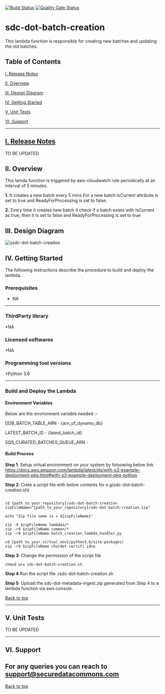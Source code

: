 [![Build Status](https://travis-ci.com/usdot-jpo-sdc/sdc-dot-batch-creation.svg?branch=master)](https://travis-ci.com/usdot-jpo-sdc/sdc-dot-batch-creation)
[![Quality Gate Status](https://sonarcloud.io/api/project_badges/measure?project=usdot-jpo-sdc_sdc-dot-batch-creation&metric=alert_status)](https://sonarcloud.io/dashboard?id=usdot-jpo-sdc_sdc-dot-batch-creation)
# sdc-dot-batch-creation

This lambda function is responsible for creating new batches and updating the old batches.

<a name="toc"/>

## Table of Contents

[I. Release Notes](#release-notes)

[II. Overview](#overview)

[III. Design Diagram](#design-diagram)

[IV. Getting Started](#getting-started)

[V. Unit Tests](#unit-tests)

[VI. Support](#support)

---

<a name="release-notes"/>


## [I. Release Notes](ReleaseNotes.md)
TO BE UPDATED

<a name="overview"/>

## II. Overview
This lamda function is triggered by aws-cloudwatch rule periodically at an interval of 5 minutes.

**1.** It creates a new batch every 5 mins.For a new batch IsCurrent attribute is set to true and ReadyForProcessing is set to false.

**2.** Every time it creates new batch it check if a batch exists with IsCurrent as true, then it is set to false and ReadyForProcessing is set to true

<a name="design-diagram"/>

## III. Design Diagram

![ssdc-dot-batch-creation](images/sdc-dot-batch-creation.png)

<a name="getting-started"/>

## IV. Getting Started

The following instructions describe the procedure to build and deploy the lambda.

### Prerequisites
* NA 

---
### ThirdParty library

*NA

### Licensed softwares

*NA

### Programming tool versions

*Python 3.6


---
### Build and Deploy the Lambda

#### Environment Variables
Below are the environment variable needed :- 

DDB_BATCH_TABLE_ARN - {arn_of_dynamo_db}

LATEST_BATCH_ID  - {latest_batch_id}

SQS_CURATED_BATCHES_QUEUE_ARN - 

#### Build Process

**Step 1**: Setup virtual environment on your system by foloowing below link
https://docs.aws.amazon.com/lambda/latest/dg/with-s3-example-deployment-pkg.html#with-s3-example-deployment-pkg-python

**Step 2**: Crete a script file with below contents for e.g(sdc-dot-batch-creation.sh)
```#!/bin/sh

cd {path_to_your_repository}/sdc-dot-batch-creation
zipFileName="{path_to_your_repository}/sdc-dot-batch-creation.zip"

echo "Zip file name is = ${zipFileName}"

zip -9 $zipFileName lambdas/*
zip -r9 $zipFileName common/*
zip -r9 $zipFileName batch_creation_lambda_handler.py

cd {path_to_your_virtual_env}/python3.6/site-packages/
zip -r9 $zipFileName chardet certifi idna
```

**Step 3**: Change the permission of the script file

```
chmod u+x sdc-dot-batch-creation.sh
```

**Step 4** Run the script file
./sdc-dot-batch-creation.sh

**Step 5**: Upload the sdc-dot-metadata-ingest.zip generated from Step 4 to a lambda function via aws console.

[Back to top](#toc)

---
<a name="unit-tests"/>

## V. Unit Tests

TO BE UPDATED

---
<a name="support"/>

## VI. Support

For any queries you can reach to support@securedatacommons.com
---
[Back to top](#toc)

